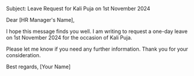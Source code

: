 Subject: Leave Request for Kali Puja on 1st November 2024

Dear [HR Manager's Name],

I hope this message finds you well. I am writing to request a one-day leave on 1st November 2024 for the occasion of Kali Puja.

Please let me know if you need any further information. Thank you for your consideration.

Best regards,
[Your Name]

